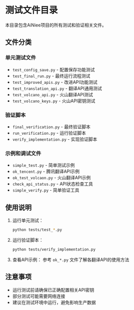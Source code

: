 # 测试文件目录

本目录包含AiNiee项目的所有测试和验证相关文件。

## 文件分类

### 单元测试文件
- `test_config_save.py` - 配置保存功能测试
- `test_final_run.py` - 最终运行流程测试
- `test_improved_apis.py` - 改进API功能测试
- `test_translation_api.py` - 翻译API通用测试
- `test_volcano_api.py` - 火山翻译API测试
- `test_volcano_keys.py` - 火山API密钥测试

### 验证脚本
- `final_verification.py` - 最终验证脚本
- `run_verification.py` - 运行验证脚本
- `verify_implementation.py` - 实现验证脚本

### 示例和调试文件
- `simple_test.py` - 简单测试示例
- `ok_tencent.py` - 腾讯翻译API示例
- `ok_test_volcaon.py` - 火山翻译API示例
- `check_api_status.py` - API状态检查工具
- `simple_verify.py` - 简单验证工具

## 使用说明

1. 运行单元测试：
   ```bash
   python tests/test_*.py
   ```

2. 运行验证脚本：
   ```bash
   python tests/verify_implementation.py
   ```

3. 查看API示例：
   参考 `ok_*.py` 文件了解各翻译API的使用方法

## 注意事项

- 运行测试前请确保已正确配置相关API密钥
- 部分测试可能需要网络连接
- 建议在测试环境中运行，避免影响生产数据